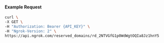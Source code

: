 
#### Example Request
```bash
curl \
-X GET \
-H "Authorization: Bearer {API_KEY}" \
-H "Ngrok-Version: 2" \
https://api.ngrok.com/reserved_domains/rd_2NTVGfG1p0WdWgtOQIa8Jz1hnY5
